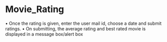 # Movie_Rating

•	Once the rating is given, enter the user mail id, choose a date and submit ratings.
•	On submitting, the average rating and best rated movie is displayed in a message box/alert box 

